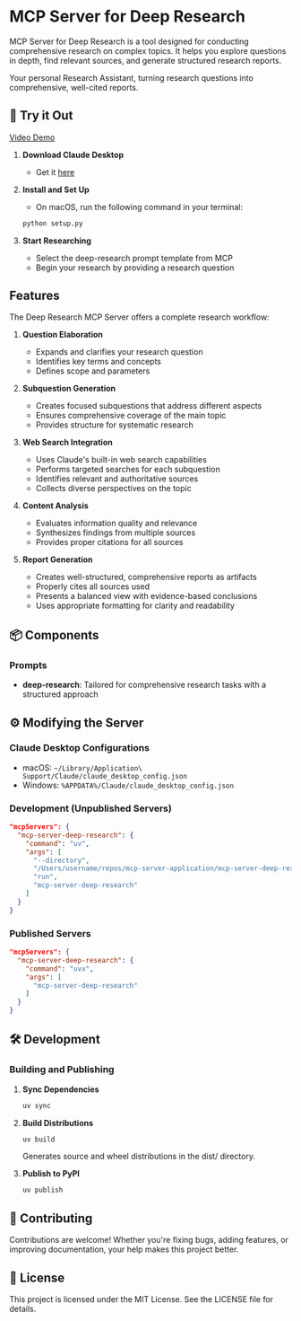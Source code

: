 # MCP Server for Deep Research

MCP Server for Deep Research is a tool designed for conducting comprehensive research on complex topics. It helps you explore questions in depth, find relevant sources, and generate structured research reports.

Your personal Research Assistant, turning research questions into comprehensive, well-cited reports.

## 🚀 Try it Out

[Video Demo](https://youtu.be/_a7sfo5yxoI)

1. **Download Claude Desktop**
   - Get it [here](https://claude.ai/download)

2. **Install and Set Up**
   - On macOS, run the following command in your terminal:
   ```bash
   python setup.py
   ```

3. **Start Researching**
   - Select the deep-research prompt template from MCP
   - Begin your research by providing a research question

## Features

The Deep Research MCP Server offers a complete research workflow:

1. **Question Elaboration**
   - Expands and clarifies your research question
   - Identifies key terms and concepts
   - Defines scope and parameters

2. **Subquestion Generation**
   - Creates focused subquestions that address different aspects
   - Ensures comprehensive coverage of the main topic
   - Provides structure for systematic research

3. **Web Search Integration**
   - Uses Claude's built-in web search capabilities
   - Performs targeted searches for each subquestion
   - Identifies relevant and authoritative sources
   - Collects diverse perspectives on the topic

4. **Content Analysis**
   - Evaluates information quality and relevance
   - Synthesizes findings from multiple sources
   - Provides proper citations for all sources

5. **Report Generation**
   - Creates well-structured, comprehensive reports as artifacts
   - Properly cites all sources used
   - Presents a balanced view with evidence-based conclusions
   - Uses appropriate formatting for clarity and readability

## 📦 Components

### Prompts
- **deep-research**: Tailored for comprehensive research tasks with a structured approach

## ⚙️ Modifying the Server

### Claude Desktop Configurations
- macOS: `~/Library/Application\ Support/Claude/claude_desktop_config.json`
- Windows: `%APPDATA%/Claude/claude_desktop_config.json`

### Development (Unpublished Servers)
```json
"mcpServers": {
  "mcp-server-deep-research": {
    "command": "uv",
    "args": [
      "--directory",
      "/Users/username/repos/mcp-server-application/mcp-server-deep-research",
      "run",
      "mcp-server-deep-research"
    ]
  }
}
```

### Published Servers
```json
"mcpServers": {
  "mcp-server-deep-research": {
    "command": "uvx",
    "args": [
      "mcp-server-deep-research"
    ]
  }
}
```

## 🛠️ Development

### Building and Publishing
1. **Sync Dependencies**
   ```bash
   uv sync
   ```

2. **Build Distributions**
   ```bash
   uv build
   ```
   Generates source and wheel distributions in the dist/ directory.

3. **Publish to PyPI**
   ```bash
   uv publish
   ```

## 🤝 Contributing

Contributions are welcome! Whether you're fixing bugs, adding features, or improving documentation, your help makes this project better.

## 📜 License

This project is licensed under the MIT License.
See the LICENSE file for details.
